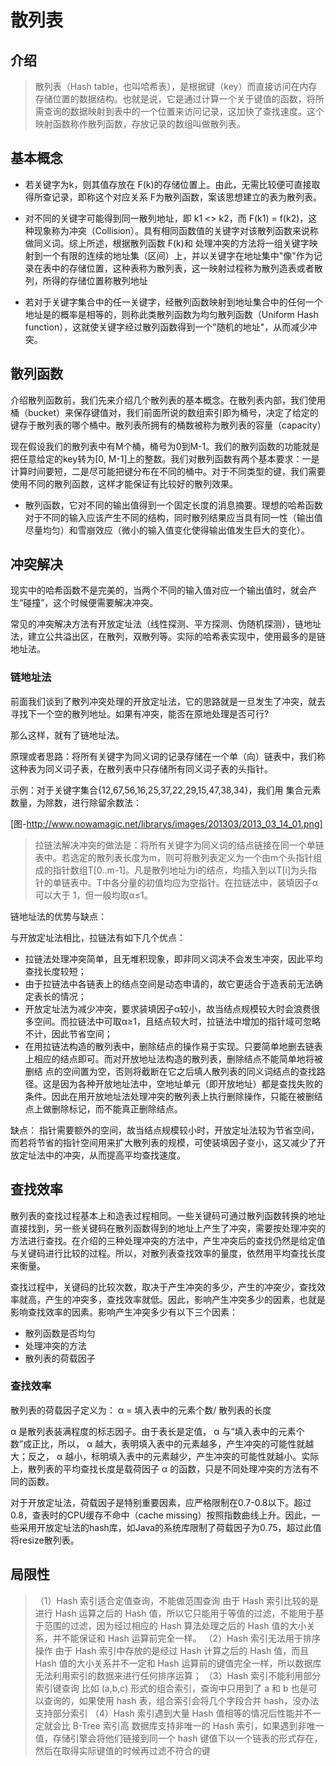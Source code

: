 # 散列表

## 介绍

> 散列表（Hash table，也叫哈希表），是根据键（key）而直接访问在内存存储位置的数据结构。也就是说，它是通过计算一个关于键值的函数，将所需查询的数据映射到表中的一个位置来访问记录，这加快了查找速度。这个映射函数称作散列函数，存放记录的数组叫做散列表。

## 基本概念

* 若关键字为k，则其值存放在 F(k)的存储位置上。由此，无需比较便可直接取得所查记录，即称这个对应关系 F为散列函数，案该思想建立的表为散列表。

* 对不同的关键字可能得到同一散列地址，即 k1 <> k2，而 F(k1) = f(k2)，这种现象称为冲突（Collision）。具有相同函数值的关键字对该散列函数来说称做同义词。综上所述，根据散列函数 F(k)和 处理冲突的方法将一组关键字映射到一个有限的连续的地址集（区间）上，并以关键字在地址集中"像"作为记录在表中的存储位置，这种表称为散列表，这一映射过程称为散列造表或者散列，所得的存储位置称散列地址

* 若对于关键字集合中的任一关键字，经散列函数映射到地址集合中的任何一个地址是的概率是相等的，则称此类散列函数为均匀散列函数（Uniform Hash function），这就使关键字经过散列函数得到一个"随机的地址"，从而减少冲突。

## 散列函数

介绍散列函数前，我们先来介绍几个散列表的基本概念。在散列表内部，我们使用桶（bucket）来保存键值对，我们前面所说的数组索引即为桶号，决定了给定的键存于散列表的哪个桶中。散列表所拥有的桶数被称为散列表的容量（capacity）

现在假设我们的散列表中有M个桶，桶号为0到M-1。我们的散列函数的功能就是把任意给定的key转为[0, M-1]上的整数。我们对散列函数有两个基本要求：一是计算时间要短，二是尽可能把键分布在不同的桶中。对于不同类型的键，我们需要使用不同的散列函数，这样才能保证有比较好的散列效果。

* 散列函数，它对不同的输出值得到一个固定长度的消息摘要。理想的哈希函数对于不同的输入应该产生不同的结构，同时散列结果应当具有同一性（输出值尽量均匀）和雪崩效应（微小的输入值变化使得输出值发生巨大的变化）。

## 冲突解决

现实中的哈希函数不是完美的，当两个不同的输入值对应一个输出值时，就会产生“碰撞”，这个时候便需要解决冲突。

常见的冲突解决方法有开放定址法（线性探测、平方探测、伪随机探测），链地址法，建立公共溢出区，在散列，双散列等。实际的哈希表实现中，使用最多的是链地址法。


### 链地址法

前面我们谈到了散列冲突处理的开放定址法，它的思路就是一旦发生了冲突，就去寻找下一个空的散列地址。如果有冲突，能否在原地处理是否可行?

那么这样，就有了链地址法。

原理或者思路：将所有关键字为同义词的记录存储在一个单（向）链表中，我们称这种表为同义词子表，在散列表中只存储所有同义词子表的头指针。

示例：对于关键字集合{12,67,56,16,25,37,22,29,15,47,38,34}，我们用 集合元素数量，为除数，进行除留余数法：

[图-http://www.nowamagic.net/librarys/images/201303/2013_03_14_01.png] 

> 拉链法解决冲突的做法是：将所有关键字为同义词的结点链接在同一个单链表中。若选定的散列表长度为m，则可将散列表定义为一个由m个头指针组成的指针数组T[0..m-1]。凡是散列地址为i的结点，均插入到以T[i]为头指针的单链表中。T中各分量的初值均应为空指针。在拉链法中，装填因子α可以大于 1，但一般均取α≤1。

链地址法的优势与缺点：

与开放定址法相比，拉链法有如下几个优点：
* 拉链法处理冲突简单，且无堆积现象，即非同义词决不会发生冲突，因此平均查找长度较短；
* 由于拉链法中各链表上的结点空间是动态申请的，故它更适合于造表前无法确定表长的情况；
* 开放定址法为减少冲突，要求装填因子α较小，故当结点规模较大时会浪费很多空间。而拉链法中可取α≥1，且结点较大时，拉链法中增加的指针域可忽略不计，因此节省空间；
* 在用拉链法构造的散列表中，删除结点的操作易于实现。只要简单地删去链表上相应的结点即可。而对开放地址法构造的散列表，删除结点不能简单地将被删结 点的空间置为空，否则将截断在它之后填人散列表的同义词结点的查找路径。这是因为各种开放地址法中，空地址单元（即开放地址）都是查找失败的条件。因此在用开放地址法处理冲突的散列表上执行删除操作，只能在被删结点上做删除标记，而不能真正删除结点。

缺点：
指针需要额外的空间，故当结点规模较小时，开放定址法较为节省空间，而若将节省的指针空间用来扩大散列表的规模，可使装填因子变小，这又减少了开放定址法中的冲突，从而提高平均查找速度。


## 查找效率

散列表的查找过程基本上和造表过程相同。一些关键码可通过散列函数转换的地址直接找到，另一些关键码在散列函数得到的地址上产生了冲突，需要按处理冲突的方法进行查找。在介绍的三种处理冲突的方法中，产生冲突后的查找仍然是给定值与关键码进行比较的过程。所以，对散列表查找效率的量度，依然用平均查找长度来衡量。

查找过程中，关键码的比较次数，取决于产生冲突的多少，产生的冲突少，查找效率就高，产生的冲突多，查找效率就低。因此，影响产生冲突多少的因素，也就是影响查找效率的因素。影响产生冲突多少有以下三个因素：

* 散列函数是否均匀
* 处理冲突的方法
* 散列表的荷载因子

### 查找效率

散列表的荷载因子定义为： α = 填入表中的元素个数/ 散列表的长度

α 是散列表装满程度的标志因子。由于表长是定值， α 与“填入表中的元素个数”成正比，所以， α 越大，表明填入表中的元素越多，产生冲突的可能性就越大；反之， α 越小，标明填入表中的元素越少，产生冲突的可能性就越小。实际上，散列表的平均查找长度是载荷因子 α 的函数，只是不同处理冲突的方法有不同的函数。

对于开放定址法，荷载因子是特别重要因素，应严格限制在0.7-0.8以下。超过0.8，查表时的CPU缓存不命中（cache missing）按照指数曲线上升。因此，一些采用开放定址法的hash库，如Java的系统库限制了荷载因子为0.75，超过此值将resize散列表。

## 局限性
> （1）Hash 索引适合定值查询，不能做范围查询
    由于 Hash 索引比较的是进行 Hash 运算之后的 Hash 值，所以它只能用于等值的过滤，不能用于基于范围的过滤，因为经过相应的 Hash 算法处理之后的 Hash 值的大小关系，并不能保证和 Hash 运算前完全一样。
> （2）Hash 索引无法用于排序操作
    由于 Hash 索引中存放的是经过 Hash 计算之后的 Hash 值，而且 Hash 值的大小关系并不一定和 Hash 运算前的键值完全一样，所以数据库无法利用索引的数据来进行任何排序运算；
> （3）Hash 索引不能利用部分索引键查询
    比如 (a,b,c) 形式的组合索引，查询中只用到了 a 和 b 也是可以查询的，如果使用 hash 表，组合索引会将几个字段合并 hash，没办法支持部分索引
> （4）Hash 索引遇到大量 Hash 值相等的情况后性能并不一定就会比 B-Tree 索引高
    数据库支持非唯一的 Hash 索引，如果遇到非唯一值，存储引擎会将他们链接到同一个 hash 键值下以一个链表的形式存在，然后在取得实际键值的时候再过滤不符合的键
